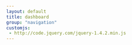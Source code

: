 ```yaml
---
layout: default
title: dashboard
group: "navigation"
customjs:
 - http://code.jquery.com/jquery-1.4.2.min.js
---
```

<div>

<script>
$("body").jsPanel({
    paneltype: {
        type: 'modal',
        mode: 'default'
    },
    theme:    'medium'
});
</script>
</div>
